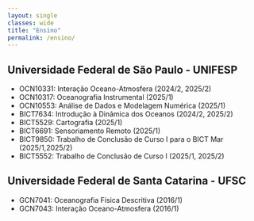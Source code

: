 ```yaml
---
layout: single
classes: wide
title: "Ensino"
permalink: /ensino/
---
```



## Universidade Federal de São Paulo - UNIFESP

- OCN10331: Interação Oceano-Atmosfera (2024/2, 2025/2)
- OCN10317: Oceanografia Instrumental (2025/1)
- OCN10553: Análise de Dados e Modelagem Numérica (2025/1)
- BICT7634: Introdução à Dinâmica dos Oceanos  (2024/2, 2025/2)
- BICT5529: Cartografia  (2025/1)
- BICT6691: Sensoriamento Remoto (2025/1)
- BICT9850: Trabalho de Conclusão de Curso I para o BICT Mar (2025/1,2025/2)
- BICT5552: Trabalho de Conclusão de Curso I (2025/1, 2025/2)

## Universidade Federal de Santa Catarina - UFSC

- GCN7041: Oceanografia Física Descritiva (2016/1)
- GCN7043: Interação Oceano-Atmosfera (2016/1)
